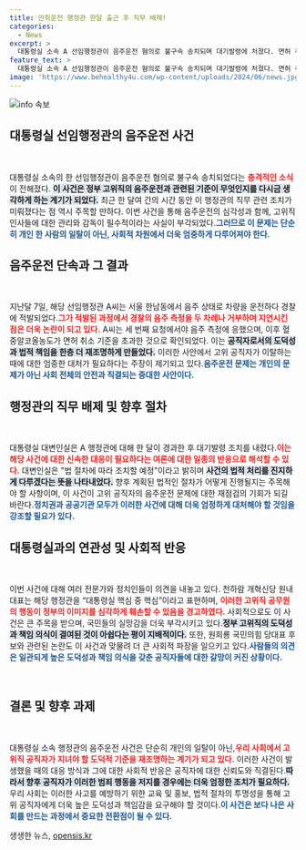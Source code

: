 ```yaml
---
title: 만취운전 행정관 한달 출근 후 직무 배제!
categories:
  - News
excerpt: >
  대통령실 소속 A 선임행정관이 음주운전 혐의로 불구속 송치되며 대기발령에 처졌다. 면허 취소 수준의 만취 상태로 적발된 그는 논란의 중심에 서 있으며, 그의 신분은 대통령과도 밀접한 관계라는 주장도 제기됐다.
feature_text: >
  대통령실 소속 A 선임행정관이 음주운전 혐의로 불구속 송치되며 대기발령에 처졌다. 면허 취소 수준의 만취 상태로 적발된 그는 논란의 중심에 서 있으며, 그의 신분은 대통령과도 밀접한 관계라는 주장도 제기됐다.
image: 'https://www.behealthy4u.com/wp-content/uploads/2024/06/news.jpg'
---
```


<p><img src="https://www.behealthy4u.com/wp-content/uploads/2024/06/news.jpg" alt="info 속보" /></p>

<h2 data-ke-size="size26">대통령실 선임행정관의 음주운전 사건</h2>

<p data-ke-size="size16">&nbsp;</p>

<p>대통령실 소속의 한 선임행정관이 음주운전 혐의로 불구속 송치되었다는 <b><span style="color: #ee2323;">충격적인 소식</span></b>이 전해졌다. <b><span style="background-color: #21538527;">이 사건은 정부 고위직의 음주운전과 관련된 기준이 무엇인지를 다시금 생각하게 하는 계기가 되었다.</span></b> 최근 한 달여 간의 시간 동안 이 행정관의 직무 관련 조치가 미뤄졌다는 점 역시 주목할 만하다. 이번 사건을 통해 음주운전의 심각성과 함께, 고위직 인사들에 대한 관리와 감독이 필수적이라는 사실이 부각되었다.<b><span style="color: #1a5490;">그러므로 이 문제는 단순히 개인 한 사람의 일탈이 아닌, 사회적 차원에서 더욱 엄중하게 다루어져야 한다.</span></b></p>

<h2 data-ke-size="size26">음주운전 단속과 그 결과</h2>

<p data-ke-size="size16">&nbsp;</p>

<p>지난달 7일, 해당 선임행정관 A씨는 서울 한남동에서 음주 상태로 차량을 운전하다 경찰에 적발되었다.<b><span style="color: #ee2323;">그가 적발된 과정에서 경찰의 음주 측정을 두 차례나 거부하며 지연시킨 점은 더욱 논란이 되고 있다.</span></b> A씨는 세 번째 요청에서야 음주 측정에 응했으며, 이후 혈중알코올농도가 면허 취소 기준을 초과한 것으로 확인되었다. 이는 <b><span style="background-color: #21538527;">공직자로서의 도덕성과 법적 책임을 한층 더 재조명하게 만들었다.</span></b> 이러한 사안에서 고위 공직자가 이탈하는 때에 대한 엄중한 대처가 필요하다는 주장이 제기되고 있다.<b><span style="color: #1a5490;">음주운전 문제는 개인의 문제가 아닌 사회 전체의 안전과 직결되는 중대한 사안이다.</span></b></p>

<h2 data-ke-size="size26">행정관의 직무 배제 및 향후 절차</h2>

<p data-ke-size="size16">&nbsp;</p>

<p>대통령실 대변인실은 A 행정관에 대해 한 달이 경과한 후 대기발령 조치를 내렸다.<b><span style="color: #ee2323;">이는 해당 사건에 대한 신속한 대응이 필요하다는 여론에 대한 일종의 반응으로 해석할 수 있다.</span></b> 대변인실은 "법 절차에 따라 조치할 예정"이라고 밝히며 <b><span style="background-color: #21538527;">사건의 법적 처리를 진지하게 다루겠다는 뜻을 나타내었다.</span></b> 향후 계획된 법적인 절차가 어떻게 진행될지는 주목해야 할 사항이며, 이 사건이 고위 공직자의 음주운전 문제에 대한 재점검의 기회가 되길 바란다.<b><span style="color: #1a5490;">정치권과 공공기관 모두가 이러한 사건에 대해 더욱 엄정하게 대처해야 할 것임을 강조할 필요가 있다.</span></b></p>

<h2 data-ke-size="size26">대통령실과의 연관성 및 사회적 반응</h2>

<p data-ke-size="size16">&nbsp;</p>

<p>이번 사건에 대해 여러 전문가와 정치인들이 의견을 내놓고 있다. 천하람 개혁신당 원내대표는 해당 행정관을 “대통령실 핵심 중 핵심”이라고 표현하며, <b><span style="color: #ee2323;">이러한 고위직 공무원의 행동이 정부의 이미지를 심각하게 훼손할 수 있음을 경고하였다.</span></b> 사회적으로도 이 사건은 큰 주목을 받으며, 국민들의 실망감을 더욱 부각시키고 있다.<b><span style="background-color: #21538527;">정부 고위직의 도덕성과 책임 의식이 결여된 것이 아쉽다는 평이 지배적이다.</span></b> 또한, 원희룡 국민의힘 당대표 후보와 관련된 논란도 이 사건과 맞물려 더 큰 사회적 파장을 일으키고 있다.<b><span style="color: #1a5490;">사람들의 의견은 일관되게 높은 도덕성과 책임 의식을 갖춘 공직자들에 대한 갈망이 커진 상황이다.</span></b></p>

<p data-ke-size="size16">&nbsp;</p>

<h2 data-ke-size="size26">결론 및 향후 과제</h2>

<p data-ke-size="size16">&nbsp;</p>

<p>대통령실 소속 행정관의 음주운전 사건은 단순히 개인의 일탈이 아닌,<b><span style="color: #ee2323;">우리 사회에서 고위직 공직자가 지녀야 할 도덕적 기준을 재조명하는 계기가 되고 있다.</span></b> 이러한 사건이 발생했을 때의 대응 방식과 그에 대한 사회적 반응은 공직자에 대한 신뢰도와 직결된다.<b><span style="background-color: #21538527;">따라서 향후 공직자가 이러한 범죄 행동을 저지를 경우에는 더욱 엄정한 조치가 필요하다.</span></b> 우리 사회는 이러한 사고를 예방하기 위한 교육 및 홍보, 법적 절차의 투명성을 통해 고위 공직자에게 더욱 높은 도덕성과 책임감을 요구해야 할 것이다.<b><span style="color: #1a5490;">이 사건은 보다 나은 사회를 만드는 과정에서 중요한 전환점이 될 수 있다.</span></b></p>
생생한 뉴스, <a href="https://opensis.kr" rel="dofollow">opensis.kr</a>


